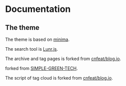 # Documentation
## The theme
<p>	The theme is based on <a href="https://github.com/jekyll/minima">minima</a>.</p>
<p> The search tool is <a href="https://jekyllcodex.org/without-plugin/search-lunr/">Lunr.js</a>.</p>
<p> The archive and tag pages is forked from <a href="https://github.com/cnfeat/blog.io">cnfeat/blog.io</a>.</p>

<p>forked from <a href="http://jekyllthemes.org/themes/SIMPLE-GREEN-TECH/">SIMPLE-GREEN-TECH</a>.</p>

<p>The script of tag cloud is forked from <a href="https://github.com/addywaddy/jquery.tagcloud.js/">cnfeat/blog.io</a>.</p>

